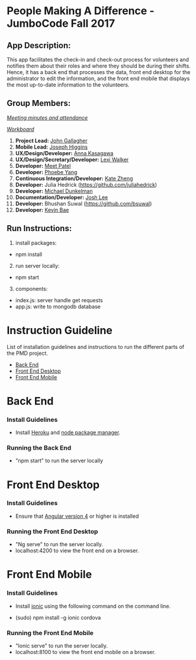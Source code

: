 # People Making A Difference - JumboCode Fall 2017

## App Description:

This app facilitates the check-in and check-out process for volunteers and notifies them about their roles and where they should be during their shifts. Hence, it has a back end that processes the data, front end desktop for the administrator to edit the information, and the front end mobile that displays the most up-to-date information to the volunteers.

## Group Members:
*[Meeting minutes and attendance](https://docs.google.com/document/d/1N00NRzfpxZeS0YZdeWgylskesGnfoaIyY7nKHNsEuiQ/edit?ts=59dc25a2)*

*[Workboard](https://trello.com/b/IyjLEkna/jumbocode-2017-pmd)*

1. **Project Lead:** [John Gallagher](http://www.johnjamesgallagher.com/)
2. **Mobile Lead:** [Joseph Higgins](https://adma.re/)
3. **UX/Design/Developer:** [Anna Kasagawa](http://kasagawa.github.io)
4. **UX/Design/Secretary/Developer:** [Lexi Walker](https://github.com/lexi-walker)
5. **Developer:** [Meet Patel](https://github.com/Meetia)
6. **Developer:** [Phoebe Yang](https://yyang08.github.io)
7. **Continuous Integration/Developer:** [Kate Zheng](https://github.com/katepx2015)
8. **Developer:** Julia Hedrick (https://github.com/juliahedrick) 
9. **Developer:** [Michael Dunkelman](https://github.com/mdunkelman)
10. **Documentation/Developer:** [Josh Lee](http://joshleetufts.com/)
11. **Developer:** Bhushan Suwal (https://github.com/bsuwal)
12. **Developer:** [Kevin Bae](https://github.com/kevinbae15)

## Run Instructions:
1. install packages:
- npm install

2. run server locally:
- npm start

3. components:
- index.js: server handle get requests
- app.js: write to mongodb database

# Instruction Guideline

List of installation guidelines and instructions to run the different parts of the PMD project. 

* [Back End](#back-end)
* [Front End Desktop](#front-end-desktop)
* [Front End Mobile](#front-end-mobile)

# Back End

### Install Guidelines 

* Install [Heroku](https://devcenter.heroku.com/articles/getting-started-with-nodejs#set-up) and [node package manager](https://www.npmjs.com/get-npm?utm_source=house&utm_medium=homepage&utm_campaign=free%20orgs&utm_term=Install%20npm).

### Running the Back End 
* "npm start" to run the server locally

# Front End Desktop

### Install Guidelines 

* Ensure that [Angular version 4](https://angular.io/guide/quickstart) or higher is installed

### Running the Front End Desktop

* "Ng serve" to run the server locally.
* localhost:4200 to view the front end on a browser.

# Front End Mobile

### Install Guidelines 

* Install [ionic](https://ionicframework.com/docs/intro/installation/) using the following command on the command line.
- (sudo) npm install -g ionic cordova 

### Running the Front End Mobile

* "Ionic serve" to run the server locally.
* localhost:8100 to view the front end mobile on a browser.
